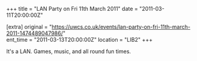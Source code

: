 +++
title = "LAN Party on Fri 11th March 2011"
date = "2011-03-11T20:00:00Z"

[extra]
original = "https://uwcs.co.uk/events/lan-party-on-fri-11th-march-2011-1474489047986/"    
ent_time = "2011-03-13T20:00:00Z"
location = "LIB2"
+++

It's a LAN. Games, music, and all round fun times.

